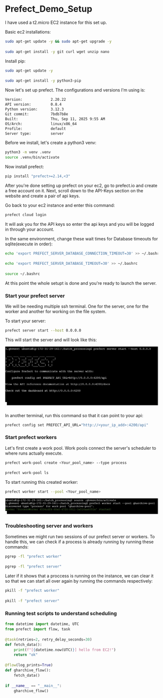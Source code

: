# Prefect_Demo_Setup

I have used a t2.micro EC2 instance for this set up.

Basic ec2 installations:
```bash
sudo apt-get update -y && sudo apt-get upgrade -y

sudo apt-get install -y git curl wget unzip nano
```

Install pip:
```bash
sudo apt-get update -y

sudo apt-get install -y python3-pip
```

Now let's set up prefect. The configurations and versions I'm using is:
```
Version:             2.20.22
API version:         0.8.4
Python version:      3.12.3
Git commit:          7bdb7b8e
Built:               Thu, Sep 11, 2025 9:55 AM
OS/Arch:             linux/x86_64
Profile:             default
Server type:         server
```

Before we install, let's create a python3 venv:
```bash
python3 -m venv .venv
source .venv/bin/activate
```

Now install prefect:
```bash
pip install "prefect>=2.14,<3"
```

After you're done setting up prefect on your ec2, go to prefect.io and create a free account on it. Next, scroll down to the API-Keys section on the website and create a pair of api keys. 

Go back to your ec2 instance and enter this command:
```bash
prefect cloud login
```
It will ask you for the API keys so enter the api keys and you will be logged in through your account.

In the same environment, change these wait times for Database timeouts for sqlite(execute in order):
```bash
echo 'export PREFECT_SERVER_DATABASE_CONNECTION_TIMEOUT=30' >> ~/.bashrc

echo 'export PREFECT_SERVER_DATABASE_TIMEOUT=30' >> ~/.bashrc

source ~/.bashrc
```
At this point the whole setupt is done and you're ready to launch the server.

### Start your prefect server
We will be needing multiple ssh terminal. One for the server, one for the worker and another for working on the file system.

To start your server:
```bash
prefect server start --host 0.0.0.0
```
This will start the server and will look like this:

![Alt text](Images/Server.JPG)

In another terminal, run this command so that it can point to your api:
```bash
prefect config set PREFECT_API_URL="http://<your_ip_add>:4200/api"
```

### Start prefect workers

Let's first create a work pool. Work pools connect the server's scheduler to where runs actually execute.

```bash
prefect work-pool create <Your_pool_name> --type process

prefect work-pool ls
```

To start running this created worker:
```bash
prefect worker start --pool <Your_pool_name>
```

![Alt text](Images/Worker.JPG)

### Troubleshooting server and workers
Sometimes we might run two sessions of our prefect server or workers. To handle this, we can check if a process is already running by running these commands:
```bash
pgrep -fl "prefect worker"

pgrep -fl "prefect server"
```

Later if it shows that a proccess is running on the instance, we can clear it so that we can start all over again by running the commands respectively:
```bash
pkill -f "prefect worker"

pkill -f "prefect server"
```

### Running test scripts to understand scheduling


```python
from datetime import datetime, UTC
from prefect import flow, task

@task(retries=2, retry_delay_seconds=30)
def fetch_data():
    print(f"[{datetime.now(UTC)}] hello from EC2!")
    return "ok"

@flow(log_prints=True)
def gharchive_flow():
    fetch_data()

if __name__ == "__main__":
    gharchive_flow()
```
